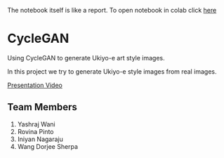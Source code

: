 The notebook itself is like a report. To open notebook in colab click [here](https://colab.research.google.com/drive/1nkVSJi0rQbO7WWcO8OpVlmGRr6UFs1mj)

# CycleGAN
Using CycleGAN to generate Ukiyo-e art style images.

In this project we try to generate Ukiyo-e style images from real images.

[Presentation Video](https://www.youtube.com/watch?v=VS5K8zc2uTY)

## Team Members

1. Yashraj Wani
2. Rovina Pinto
3. Iniyan Nagaraju
4. Wang Dorjee Sherpa

